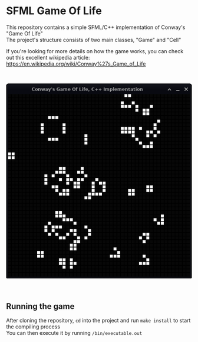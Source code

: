 # SFML Game Of Life

This repository contains a simple SFML/C++ implementation of Conway's "Game Of Life" <br />
The project's structure consists of two main classes, "Game" and "Cell"

If you're looking for more details on how the game works, you can check out this excellent wikipedia article: <br />
https://en.wikipedia.org/wiki/Conway%27s_Game_of_Life

<br />
<p>
  <img src="/Screenshots/Screenshot.png" alt"Game Of Life Using SFML" />
</p>

<br />

## Running the game

After cloning the repository, `` cd `` into the project and run `` make install `` to start the compiling process <br />
You can then execute it by running `` /bin/executable.out ``
